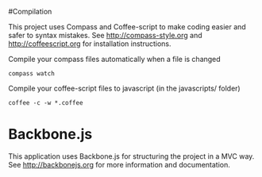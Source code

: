 #Compilation

This project uses Compass and Coffee-script to make coding easier and safer to syntax mistakes.
See <http://compass-style.org> and <http://coffeescript.org> for installation instructions.

Compile your compass files automatically when a file is changed
```
compass watch
```

Compile your coffee-script files to javascript (in the javascripts/ folder)
```
coffee -c -w *.coffee
```

# Backbone.js

This application uses Backbone.js for structuring the project in a MVC way.  See http://backbonejs.org for more information and documentation.